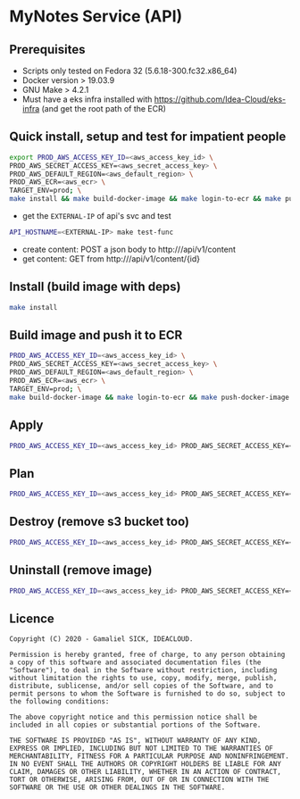 # MyNotes Service (API)

## Prerequisites
* Scripts only tested on Fedora 32 (5.6.18-300.fc32.x86_64)
* Docker version > 19.03.9
* GNU Make > 4.2.1
* Must have a eks infra installed with https://github.com/Idea-Cloud/eks-infra (and get the root path of the ECR)

## Quick install, setup and test for impatient people
```bash
export PROD_AWS_ACCESS_KEY_ID=<aws_access_key_id> \
PROD_AWS_SECRET_ACCESS_KEY=<aws_secret_access_key> \
PROD_AWS_DEFAULT_REGION=<aws_default_region> \
PROD_AWS_ECR=<aws_ecr> \
TARGET_ENV=prod; \
make install && make build-docker-image && make login-to-ecr && make push-docker-image && AUTO_APPROVE=1 make apply
```

* get the `EXTERNAL-IP` of api's svc and test
```bash
API_HOSTNAME=<EXTERNAL-IP> make test-func
```
* create content: POST a json body to http://<EXTERNAL-IP>/api/v1/content
* get content: GET from http://<EXTERNAL-IP>/api/v1/content/{id}


## Install (build image with deps)
```bash
make install
```

## Build image and push it to ECR
```bash
PROD_AWS_ACCESS_KEY_ID=<aws_access_key_id> \
PROD_AWS_SECRET_ACCESS_KEY=<aws_secret_access_key> \
PROD_AWS_DEFAULT_REGION=<aws_default_region> \
PROD_AWS_ECR=<aws_ecr> \
TARGET_ENV=prod; \
make build-docker-image && make login-to-ecr && make push-docker-image
```

## Apply
```bash
PROD_AWS_ACCESS_KEY_ID=<aws_access_key_id> PROD_AWS_SECRET_ACCESS_KEY=<aws_secret_access_key> PROD_AWS_DEFAULT_REGION=<aws_default_region> TARGET_ENV=prod make apply
```

## Plan
```bash
PROD_AWS_ACCESS_KEY_ID=<aws_access_key_id> PROD_AWS_SECRET_ACCESS_KEY=<aws_secret_access_key> PROD_AWS_DEFAULT_REGION=<aws_default_region> TARGET_ENV=prod make plan
```

## Destroy (remove s3 bucket too)
```bash
PROD_AWS_ACCESS_KEY_ID=<aws_access_key_id> PROD_AWS_SECRET_ACCESS_KEY=<aws_secret_access_key> PROD_AWS_DEFAULT_REGION=<aws_default_region> TARGET_ENV=prod make destroy
```

## Uninstall (remove image)
```bash
PROD_AWS_ACCESS_KEY_ID=<aws_access_key_id> PROD_AWS_SECRET_ACCESS_KEY=<aws_secret_access_key> PROD_AWS_DEFAULT_REGION=<aws_default_region> TARGET_ENV=prod make uninstall
```

## Licence

```text
Copyright (C) 2020 - Gamaliel SICK, IDEACLOUD.

Permission is hereby granted, free of charge, to any person obtaining a copy of this software and associated documentation files (the "Software"), to deal in the Software without restriction, including without limitation the rights to use, copy, modify, merge, publish, distribute, sublicense, and/or sell copies of the Software, and to permit persons to whom the Software is furnished to do so, subject to the following conditions:

The above copyright notice and this permission notice shall be included in all copies or substantial portions of the Software.

THE SOFTWARE IS PROVIDED "AS IS", WITHOUT WARRANTY OF ANY KIND, EXPRESS OR IMPLIED, INCLUDING BUT NOT LIMITED TO THE WARRANTIES OF MERCHANTABILITY, FITNESS FOR A PARTICULAR PURPOSE AND NONINFRINGEMENT. IN NO EVENT SHALL THE AUTHORS OR COPYRIGHT HOLDERS BE LIABLE FOR ANY CLAIM, DAMAGES OR OTHER LIABILITY, WHETHER IN AN ACTION OF CONTRACT, TORT OR OTHERWISE, ARISING FROM, OUT OF OR IN CONNECTION WITH THE SOFTWARE OR THE USE OR OTHER DEALINGS IN THE SOFTWARE.
```
